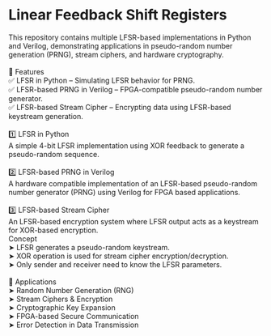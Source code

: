 # Linear Feedback Shift Registers
This repository contains multiple LFSR-based implementations in Python and Verilog, demonstrating applications in pseudo-random number generation (PRNG), stream ciphers, and hardware cryptography. <br />
<br />
📌 Features <br />
✅ LFSR in Python – Simulating LFSR behavior for PRNG. <br />
✅ LFSR-based PRNG in Verilog – FPGA-compatible pseudo-random number generator. <br />
✅ LFSR-based Stream Cipher – Encrypting data using LFSR-based keystream generation. <br />
<br />
1️⃣ LFSR in Python <br />
A simple 4-bit LFSR implementation using XOR feedback to generate a pseudo-random sequence. <br />
<br />
2️⃣ LFSR-based PRNG in Verilog <br />
A hardware compatible implementation of an LFSR-based pseudo-random number generator (PRNG) using Verilog for FPGA based applications.<br />
<br />
3️⃣ LFSR-based Stream Cipher <br />
An LFSR-based encryption system where LFSR output acts as a keystream for XOR-based encryption. <br />
Concept <br />
➤ LFSR generates a pseudo-random keystream. <br />
➤ XOR operation is used for stream cipher encryption/decryption. <br />
➤ Only sender and receiver need to know the LFSR parameters. <br />
<br />
📌 Applications <br />
➤ Random Number Generation (RNG) <br />
➤ Stream Ciphers & Encryption <br />
➤ Cryptographic Key Expansion <br />
➤ FPGA-based Secure Communication <br />
➤ Error Detection in Data Transmission <br />

